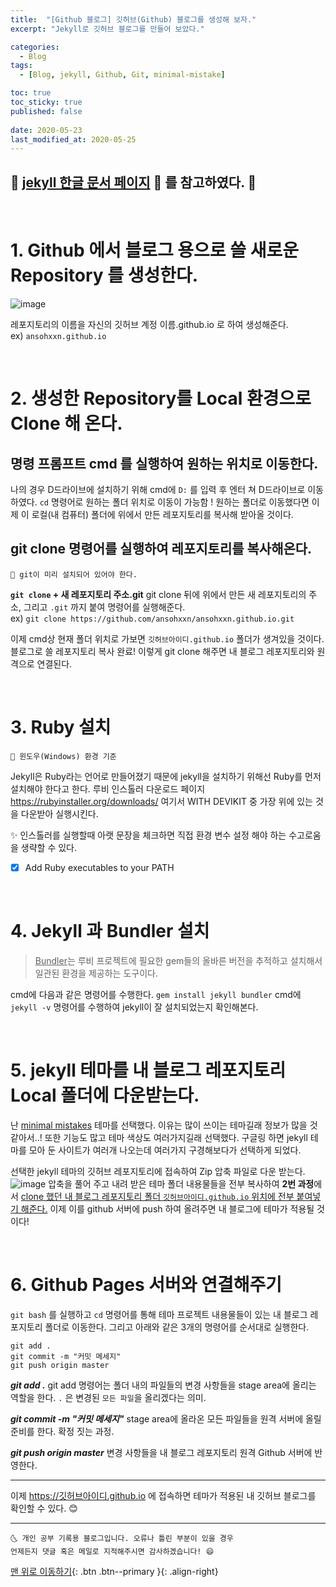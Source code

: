 ```yaml
---
title:  "[Github 블로그] 깃허브(Github) 블로그를 생성해 보자." 
excerpt: "Jekyll로 깃허브 블로그를 만들어 보았다."

categories:
  - Blog
tags:
  - [Blog, jekyll, Github, Git, minimal-mistake]

toc: true
toc_sticky: true
published: false
 
date: 2020-05-23
last_modified_at: 2020-05-25
---
```


🎀 [jekyll 한글 문서 페이지](https://jekyllrb-ko.github.io/) 🎀 를 참고하였다.
🔎
---
<br>

# 1. Github 에서 블로그 용으로 쓸 새로운 Repository 를 생성한다.

![image](https://user-images.githubusercontent.com/42318591/82748040-bd713b00-9dd9-11ea-8c65-4b54676abd1e.png)


레포지토리의 이름을 자신의 깃허브 계정 이름.github.io 로 하여 생성해준다.  
ex) `ansohxxn.github.io`

<br>

# 2. 생성한 Repository를 Local 환경으로 Clone 해 온다.

## 명령 프롬프트 cmd 를 실행하여 원하는 위치로 이동한다.
나의 경우 D드라이브에 설치하기 위해 cmd에 `D:` 를 입력 후 엔터 쳐 D드라이브로 이동하였다.
`cd` 명령어로 원하는 폴더 위치로 이동이 가능함 ! 원하는 폴더로 이동했다면 이제 이 로컬(내 컴퓨터) 폴더에 위에서 만든 레포지토리를 복사해 받아올 것이다.  


## git clone 명령어를 실행하여 레포지토리를 복사해온다.

    🔔 git이 미리 설치되어 있어야 한다. 

**`git clone` + 새 레포지토리 주소.git**
git clone 뒤에 위에서 만든 새 레포지토리의 주소, 그리고 `.git` 까지 붙여 명령어를 실행해준다.  
ex) `git clone https://github.com/ansohxxn/ansohxxn.github.io.git`    

이제 cmd상 현재 폴더 위치로 가보면 `깃허브아이디.github.io` 폴더가 생겨있을 것이다. 블로그로 쓸 레포지토리 복사 완료! 
이렇게 git clone 해주면 내 블로그 레포지토리와 원격으로 연결된다.

<br>

# 3. Ruby 설치

    🔔 윈도우(Windows) 환경 기준

Jekyll은 Ruby라는 언어로 만들어졌기 때문에 jekyll을 설치하기 위해선 Ruby를 먼저 설치해야 한다고 한다.  루비 인스톨러 다운로드 페이지 <https://rubyinstaller.org/downloads/> 여기서 WITH DEVIKIT 중 가장 위에 있는 것을 다운받아 실행시킨다. 
  
✨ 인스톨러를 실행할때 아랫 문장을 체크하면 직접 환경 변수 설정 해야 하는 수고로움을 생략할 수 있다.
- [x] Add Ruby executables to your PATH  

<br>

# 4. Jekyll 과 Bundler 설치 

> <u>Bundler</u>는 루비 프로젝트에 필요한 gem들의 올바른 버전을 추적하고 설치해서 일관된 환경을 제공하는 도구이다.  

cmd에 다음과 같은 명령어를 수행한다. `gem install jekyll bundler`
cmd에 `jekyll -v` 명령어를 수행하여 jekyll이 잘 설치되었는지 확인해본다. 

<br>

# 5. jekyll 테마를 내 블로그 레포지토리 Local 폴더에 다운받는다.

난 [minimal mistakes](https://github.com/mmistakes/minimal-mistakes) 테마를 선택했다. 이유는 많이 쓰이는 테마길래 정보가 많을 것 같아서..! 또한 기능도 많고 테마 색상도 여러가지길래 선택했다. 구글링 하면 jekyll 테마를 모아 둔 사이트가 여러개 나오는데 여러가지 구경해보다가 선택하게 되었다. 

선택한 jekyll 테마의 깃허브 레포지토리에 접속하여 Zip 압축 파일로 다운 받는다. 
![image](https://user-images.githubusercontent.com/42318591/82756872-c41ea300-9e17-11ea-8164-22decb325114.png)
압축을 풀어 주고 내려 받은 테마 폴더 내용물들을 전부 복사하여 **2번 과정**에서 <u>clone 했던 내 블로그 레포지토리 폴더 `깃허브아이디.github.io` 위치에 전부 붙여넣기 해준다.</u> 이제 이를 github 서버에 push 하여 올려주면 내 블로그에 테마가 적용될 것이다!

<br>

# 6. Github Pages 서버와 연결해주기

`git bash` 를 실행하고 `cd` 명령어를 통해 테마 프로젝트 내용물들이 있는 내 블로그 레포지토리 폴더로 이동한다. 그리고 아래와 같은 3개의 명령어를 순서대로 실행한다.
```
git add .
git commit -m "커밋 메세지"
git push origin master
```
***git add .*** git add 명령어는 폴더 내의 파일들의 변경 사항들을 stage area에 올리는 역할을 한다. `.` 은 변경된 `모든 파일`을 올리겠다는 의미. 

***git commit -m "커밋 메세지"*** stage area에 올라온 모든 파일들을 원격 서버에 올릴 준비를 한다. 확정 짓는 과정.

***git push origin master*** 변경 사항들을 내 블로그 레포지토리 원격 Github 서버에 반영한다. 

---
이제 https://깃허브아이디.github.io 에 접속하면 테마가 적용된 내 깃허브 블로그를 확인할 수 있다. 😊 

***
    🌜 개인 공부 기록용 블로그입니다. 오류나 틀린 부분이 있을 경우 
    언제든지 댓글 혹은 메일로 지적해주시면 감사하겠습니다! 😄

[맨 위로 이동하기](#){: .btn .btn--primary }{: .align-right}
